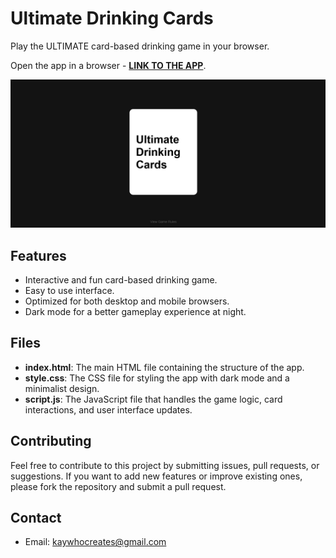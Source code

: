# Ultimate Drinking Cards

Play the ULTIMATE card-based drinking game in your browser.

Open the app in a browser - **[LINK TO THE APP](https://kay-who-codes.github.io/Ultimate-Drinking-Cards)**.

![App Image](Non-App/App%20Image.png)

## Features

- Interactive and fun card-based drinking game.
- Easy to use interface.
- Optimized for both desktop and mobile browsers.
- Dark mode for a better gameplay experience at night.

## Files

- **index.html**: The main HTML file containing the structure of the app.
- **style.css**: The CSS file for styling the app with dark mode and a minimalist design.
- **script.js**: The JavaScript file that handles the game logic, card interactions, and user interface updates.

## Contributing

Feel free to contribute to this project by submitting issues, pull requests, or suggestions. If you want to add new features or improve existing ones, please fork the repository and submit a pull request.

## Contact

- Email: [kaywhocreates@gmail.com](mailto:kaywhocreates@gmail.com)
